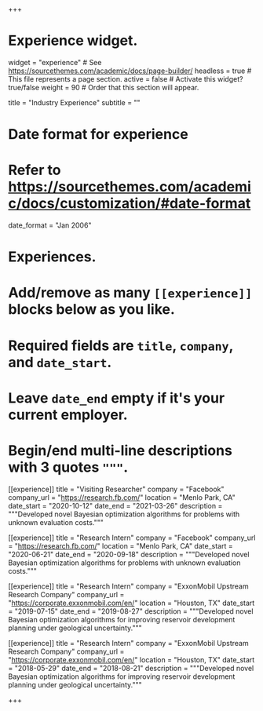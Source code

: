 +++
# Experience widget.
widget = "experience"  # See https://sourcethemes.com/academic/docs/page-builder/
headless = true  # This file represents a page section.
active = false  # Activate this widget? true/false
weight = 90  # Order that this section will appear.

title = "Industry Experience"
subtitle = ""

# Date format for experience
#   Refer to https://sourcethemes.com/academic/docs/customization/#date-format
date_format = "Jan 2006"

# Experiences.
#   Add/remove as many `[[experience]]` blocks below as you like.
#   Required fields are `title`, `company`, and `date_start`.
#   Leave `date_end` empty if it's your current employer.
#   Begin/end multi-line descriptions with 3 quotes `"""`.

[[experience]]
  title = "Visiting Researcher"
  company = "Facebook"
  company_url = "https://research.fb.com/"
  location = "Menlo Park, CA"
  date_start = "2020-10-12"
  date_end = "2021-03-26"
  description = """Developed novel Bayesian optimization algorithms for problems with unknown evaluation costs."""

[[experience]]
  title = "Research Intern"
  company = "Facebook"
  company_url = "https://research.fb.com/"
  location = "Menlo Park, CA"
  date_start = "2020-06-21"
  date_end = "2020-09-18"
  description = """Developed novel Bayesian optimization algorithms for problems with unknown evaluation costs."""

[[experience]]
  title = "Research Intern"
  company = "ExxonMobil Upstream Research Company"
  company_url = "https://corporate.exxonmobil.com/en/"
  location = "Houston, TX"
  date_start = "2019-07-15"
  date_end = "2019-08-27"
  description = """Developed novel Bayesian optimization algorithms for improving reservoir development planning under geological uncertainty."""

[[experience]]
  title = "Research Intern"
  company = "ExxonMobil Upstream Research Company"
  company_url = "https://corporate.exxonmobil.com/en/"
  location = "Houston, TX"
  date_start = "2018-05-29"
  date_end = "2018-08-21"
  description = """Developed novel Bayesian optimization algorithms for improving reservoir development planning under geological uncertainty."""

+++
